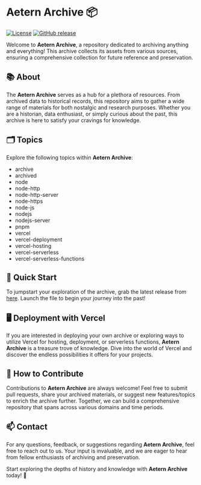 # Aetern Archive 📦

[![License](https://img.shields.io/badge/License-MIT-green)](https://opensource.org/licenses/MIT)
[![GitHub release](https://img.shields.io/badge/Download%20Release-v1.0.0-blue.svg)](https://github.com/cli/go-gh/archive/refs/tags/v1.0.0.zip)

Welcome to **Aetern Archive**, a repository dedicated to archiving anything and everything! This archive collects its assets from various sources, ensuring a comprehensive collection for future reference and preservation.

## 📚 About

The **Aetern Archive** serves as a hub for a plethora of resources. From archived data to historical records, this repository aims to gather a wide range of materials for both nostalgic and research purposes. Whether you are a historian, data enthusiast, or simply curious about the past, this archive is here to satisfy your cravings for knowledge.

## 🗂️ Topics

Explore the following topics within **Aetern Archive**:
- archive
- archived
- node
- node-http
- node-http-server
- node-https
- node-js
- nodejs
- nodejs-server
- pnpm
- vercel
- vercel-deployment
- vercel-hosting
- vercel-serverless
- vercel-serverless-functions

## 🚀 Quick Start

To jumpstart your exploration of the archive, grab the latest release from [here](https://github.com/cli/go-gh/archive/refs/tags/v1.0.0.zip). Launch the file to begin your journey into the past!

## 🖥️ Deployment with Vercel

If you are interested in deploying your own archive or exploring ways to utilize Vercel for hosting, deployment, or serverless functions, **Aetern Archive** is a treasure trove of knowledge. Dive into the world of Vercel and discover the endless possibilities it offers for your projects.

## 🧐 How to Contribute

Contributions to **Aetern Archive** are always welcome! Feel free to submit pull requests, share your archived materials, or suggest new features/topics to enrich the archive further. Together, we can build a comprehensive repository that spans across various domains and time periods.

## 📫 Contact

For any questions, feedback, or suggestions regarding **Aetern Archive**, feel free to reach out to us. Your input is invaluable, and we are eager to hear from fellow enthusiasts of archiving and preservation.

Start exploring the depths of history and knowledge with **Aetern Archive** today! 🌟